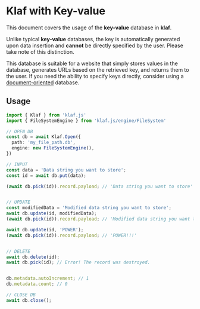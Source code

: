 # Klaf with Key-value

This document covers the usage of the **key-value** database in **klaf**.

Unlike typical **key-value** databases, the key is automatically generated upon data insertion and **cannot** be directly specified by the user. Please take note of this distinction.

This database is suitable for a website that simply stores values in the database, generates URLs based on the retrieved key, and returns them to the user. If you need the ability to specify keys directly, consider using a [document-oriented](../document/README.md) database.

## Usage

```typescript
import { Klaf } from 'klaf.js'
import { FileSystemEngine } from 'klaf.js/engine/FileSystem'

// OPEN DB
const db = await Klaf.Open({
  path: 'my_file_path.db',
  engine: new FileSystemEngine(),
})

// INPUT
const data = 'Data string you want to store';
const id = await db.put(data);

(await db.pick(id)).record.payload; // 'Data string you want to store'


// UPDATE
const modifiedData = 'Modified data string you want to store';
await db.update(id, modifiedData);
(await db.pick(id)).record.payload; // 'Modified data string you want to store'

await db.update(id, 'POWER');
(await db.pick(id)).record.payload; // 'POWER!!!'


// DELETE
await db.delete(id);
await db.pick(id); // Error! The record was destroyed.


db.metadata.autoIncrement; // 1
db.metadata.count; // 0

// CLOSE DB
await db.close();
```
